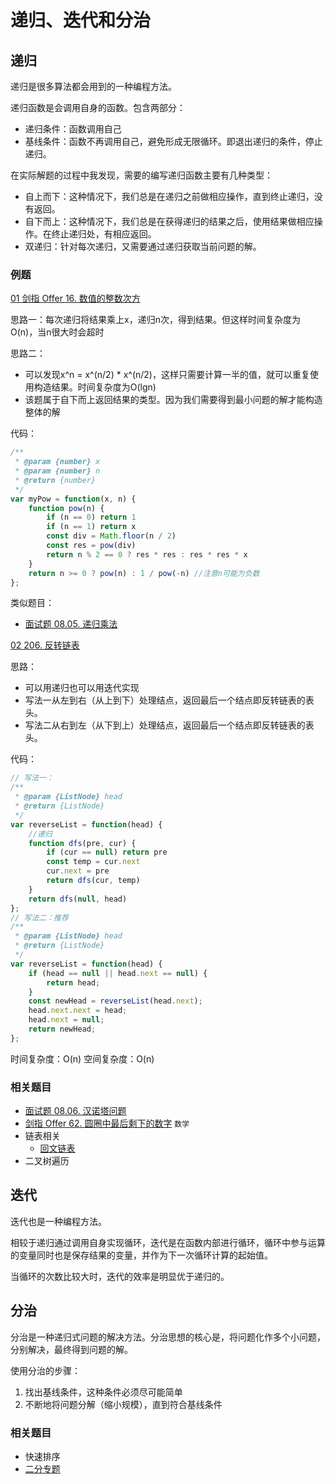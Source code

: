 # 递归、迭代和分治

## 递归
递归是很多算法都会用到的一种编程方法。

递归函数是会调用自身的函数。包含两部分：
- 递归条件：函数调用自己
- 基线条件：函数不再调用自己，避免形成无限循环。即退出递归的条件，停止递归。

在实际解题的过程中我发现，需要的编写递归函数主要有几种类型：
- 自上而下：这种情况下，我们总是在递归之前做相应操作，直到终止递归，没有返回。
- 自下而上：这种情况下，我们总是在获得递归的结果之后，使用结果做相应操作。在终止递归处，有相应返回。
- 双递归：针对每次递归，又需要通过递归获取当前问题的解。

### 例题
[01 剑指 Offer 16. 数值的整数次方](https://leetcode-cn.com/problems/shu-zhi-de-zheng-shu-ci-fang-lcof/)

思路一：每次递归将结果乘上x，递归n次，得到结果。但这样时间复杂度为O(n)，当n很大时会超时

思路二：

- 可以发现x^n = x^(n/2) * x^(n/2)，这样只需要计算一半的值，就可以重复使用构造结果。时间复杂度为O(lgn)
- 该题属于自下而上返回结果的类型。因为我们需要得到最小问题的解才能构造整体的解

代码：
```javascript
/**
 * @param {number} x
 * @param {number} n
 * @return {number}
 */
var myPow = function(x, n) {
    function pow(n) {
        if (n == 0) return 1
        if (n == 1) return x
        const div = Math.floor(n / 2)
        const res = pow(div)
        return n % 2 == 0 ? res * res : res * res * x
    }
    return n >= 0 ? pow(n) : 1 / pow(-n) //注意n可能为负数
};
```
类似题目：
- [面试题 08.05. 递归乘法](https://leetcode-cn.com/problems/recursive-mulitply-lcci/)

[02 206. 反转链表](https://leetcode-cn.com/problems/reverse-linked-list/)

思路：
- 可以用递归也可以用迭代实现
- 写法一从左到右（从上到下）处理结点，返回最后一个结点即反转链表的表头。
- 写法二从右到左（从下到上）处理结点，返回最后一个结点即反转链表的表头。

代码：
```javascript
// 写法一：
/**
 * @param {ListNode} head
 * @return {ListNode}
 */
var reverseList = function(head) {
    //递归
    function dfs(pre, cur) {
        if (cur == null) return pre
        const temp = cur.next
        cur.next = pre
        return dfs(cur, temp)
    }
    return dfs(null, head)
};
// 写法二：推荐
/**
 * @param {ListNode} head
 * @return {ListNode}
 */
var reverseList = function(head) {
    if (head == null || head.next == null) {
        return head;
    }
    const newHead = reverseList(head.next);
    head.next.next = head;
    head.next = null;
    return newHead;
};
```
时间复杂度：O(n)
空间复杂度：O(n)

### 相关题目
- [面试题 08.06. 汉诺塔问题](https://leetcode-cn.com/problems/hanota-lcci/)
- [剑指 Offer 62. 圆圈中最后剩下的数字](https://leetcode-cn.com/problems/yuan-quan-zhong-zui-hou-sheng-xia-de-shu-zi-lcof/) `数学`
- 链表相关
    - [回文链表](https://leetcode-cn.com/problems/aMhZSa/)
- 二叉树遍历

## 迭代
迭代也是一种编程方法。

相较于递归通过调用自身实现循环，迭代是在函数内部进行循环，循环中参与运算的变量同时也是保存结果的变量，并作为下一次循环计算的起始值。

当循环的次数比较大时，迭代的效率是明显优于递归的。

## 分治
分治是一种递归式问题的解决方法。分治思想的核心是，将问题化作多个小问题，分别解决，最终得到问题的解。

使用分治的步骤：
1. 找出基线条件，这种条件必须尽可能简单
2. 不断地将问题分解（缩小规模），直到符合基线条件

### 相关题目
- 快速排序
- [二分专题](https://github.com/Noa-p/algorithms-learning/blob/main/subject-1.md)



